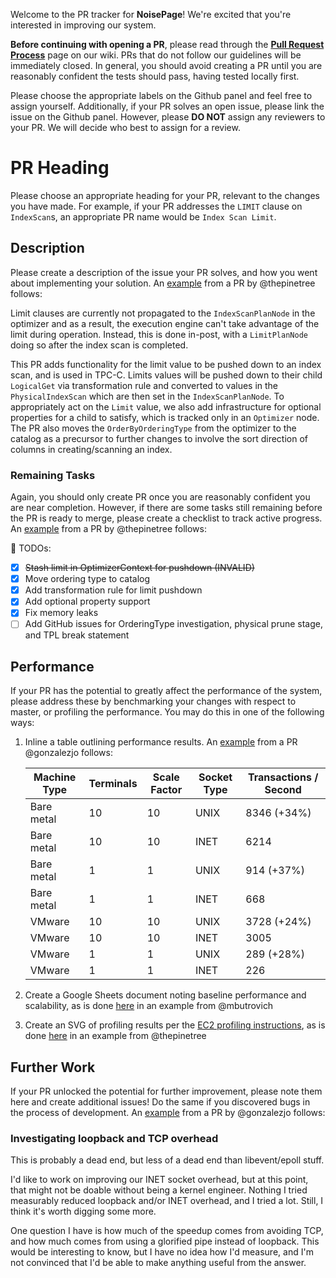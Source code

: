 Welcome to the PR tracker for **NoisePage**! We're excited that you're interested in improving our system.

**Before continuing with opening a PR**, please read through the **[Pull Request Process](https://github.com/cmu-db/noisepage/wiki/Pull-Request-Process)** page on our wiki. PRs that do not follow our guidelines will be immediately closed. In general, you should avoid creating a PR until you are reasonably confident the tests should pass, having tested locally first.

Please choose the appropriate labels on the Github panel and feel free to assign yourself. Additionally, if your PR solves an open issue, please link the issue on the Github panel. However, please **DO NOT** assign any reviewers to your PR. We will decide who best to assign for a review.


# PR Heading
Please choose an appropriate heading for your PR, relevant to the changes you have made. For example, if your PR addresses the `LIMIT` clause on `IndexScan`s, an appropriate PR name would be `Index Scan Limit`.

## Description
Please create a description of the issue your PR solves, and how you went about implementing your solution. An [example](https://github.com/cmu-db/noisepage/issues/879) from a PR by @thepinetree follows:

Limit clauses are currently not propagated to the `IndexScanPlanNode` in the optimizer and as a result, the execution engine can't take advantage of the limit during operation. Instead, this is done in-post, with a `LimitPlanNode` doing so after the index scan is completed.

This PR adds functionality for the limit value to be pushed down to an index scan, and is used in TPC-C. Limits values will be pushed down to their child `LogicalGet` via transformation rule and converted to values in the `PhysicalIndexScan` which are then set in the `IndexScanPlanNode`. To appropriately act on the `Limit` value, we also add infrastructure for optional properties for a child to satisfy, which is tracked only in an `Optimizer` node. The PR also moves the `OrderByOrderingType` from the optimizer to the catalog as a precursor to further changes to involve the sort direction of columns in creating/scanning an index.

### Remaining Tasks
Again, you should only create PR once you are reasonably confident you are near completion. However, if there are some tasks still remaining before the PR is ready to merge, please create a checklist to track active progress. An [example](https://github.com/cmu-db/noisepage/issues/879) from a PR by @thepinetree follows:

:pushpin: TODOs:
- [x] ~~Stash limit in OptimizerContext for pushdown (INVALID)~~
- [x] Move ordering type to catalog
- [x] Add transformation rule for limit pushdown
- [x] Add optional property support
- [x] Fix memory leaks
- [ ] Add GitHub issues for OrderingType investigation, physical prune stage, and TPL break statement

## Performance
If your PR has the potential to greatly affect the performance of the system, please address these by benchmarking your changes with respect to master, or profiling the performance. You may do this in one of the following ways:
1. Inline a table outlining performance results. An [example](https://github.com/cmu-db/noisepage/pull/1109) from a PR @gonzalezjo follows:

    | Machine Type 	| Terminals 	| Scale Factor 	| Socket Type 	| Transactions / Second 	|
    |--------------	|-----------	|--------------	|-------------	|-----------------------	|
    | Bare metal   	| 10        	| 10           	| UNIX        	| 8346 (+34%)           	|
    | Bare metal   	| 10        	| 10           	| INET        	| 6214                  	|
    | Bare metal   	| 1         	| 1            	| UNIX        	| 914 (+37%)            	|
    | Bare metal   	| 1         	| 1            	| INET        	| 668                   	|
    | VMware       	| 10        	| 10           	| UNIX        	| 3728 (+24%)           	|
    | VMware       	| 10        	| 10           	| INET        	| 3005                  	|
    | VMware       	| 1         	| 1            	| UNIX        	| 289 (+28%)            	|
    | VMware       	| 1         	| 1            	| INET        	| 226                   	|

2. Create a Google Sheets document noting baseline performance and scalability, as is done [here](https://docs.google.com/spreadsheets/d/1eng7O98KaG0fJn6SVavquPr2zipzp5Ju9FtQylHPV2o/edit?usp=sharing) in an example from @mbutrovich
3. Create an SVG of profiling results per the [EC2 profiling instructions](https://github.com/cmu-db/noisepage/wiki/Profiling-on-EC2), as is done [here](https://drive.google.com/file/d/1xSn1o7RyazbvnyKjlxMets1H7gQlQ2WO/view?usp=sharing) in an example from @thepinetree

## Further Work
If your PR unlocked the potential for further improvement, please note them here and create additional issues! Do the same if you discovered bugs in the process of development. An [example](https://github.com/cmu-db/noisepage/pull/1109) from a PR by @gonzalezjo follows:

### Investigating loopback and TCP overhead

This is probably a dead end, but less of a dead end than libevent/epoll stuff.

I'd like to work on improving our INET socket overhead, but at this point, that might not be doable without being a kernel engineer. Nothing I tried measurably reduced loopback and/or INET overhead, and I tried a lot. Still, I think it's worth digging some more.

One question I have is how much of the speedup comes from avoiding TCP, and how much comes from using a glorified pipe instead of loopback. This would be interesting to know, but I have no idea how I'd measure, and I'm not convinced that I'd be able to make anything useful from the answer.
